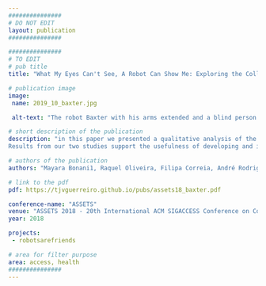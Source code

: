 ```yaml
---
###############
# DO NOT EDIT
layout: publication
###############

###############
# TO EDIT
# pub title
title: "What My Eyes Can't See, A Robot Can Show Me: Exploring the Collaboration Between Blind People and Robots"

# publication image
image:
 name: 2019_10_baxter.jpg

 alt-text: "The robot Baxter with his arms extended and a blind person feeling its hands" # provide a short description for the image #a11y

# short description of the publication
description: "in this paper we presented a qualitative analysis of the expectations, fears and needs pointed by a sample of blind participants. In study 2, we implement and discuss the effect of two types of robotic assistance during the assembling task.
Results from our two studies support the usefulness of developing and introducing this form of collaborative assistive technology in the lives of people with visual impairments. Positive outcomes for users (such as an increased level of autonomy in everyday life tasks) are outlined and discussed."

# authors of the publication
authors: "Mayara Bonani1, Raquel Oliveira, Filipa Correia, André Rodrigues, Tiago Guerreiro, Ana Paiva"

# link to the pdf
pdf: https://tjvguerreiro.github.io/pubs/assets18_baxter.pdf

conference-name: "ASSETS"
venue: "ASSETS 2018 - 20th International ACM SIGACCESS Conference on Computers and Accessibility, Galway, Ireland, October, 2018"
year: 2018

projects:
 - robotsarefriends

# area for filter purpose
area: access, health
###############
---
```

